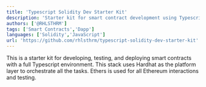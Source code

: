 ```yaml
---
title: 'Typescript Solidity Dev Starter Kit'
description: 'Starter kit for smart contract development using Typescript'
authors: ['@RHLSTHRM']
tags: ['Smart Contracts','Dapp']
languages: ['Solidity','JavaScript']
url: 'https://github.com/rhlsthrm/typescript-solidity-dev-starter-kit'
---
```


This is a starter kit for developing, testing, and deploying smart contracts with a full Typescript environment. This stack uses Hardhat as the platform layer to orchestrate all the tasks. Ethers is used for all Ethereum interactions and testing.